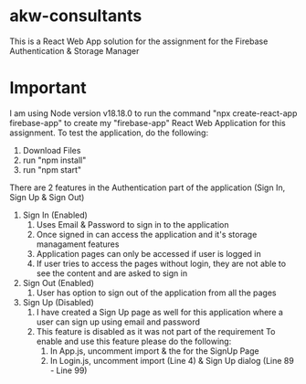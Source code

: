 # akw-consultants
This is a React Web App solution for the assignment for the Firebase Authentication &amp; Storage Manager

# Important
I am using Node version v18.18.0 to run the command "npx create-react-app firebase-app" to create my "firebase-app" React Web Application for this assignment.
To test the application, do the following:
1. Download Files
2. run "npm install"
3. run "npm start"

There are 2 features in the Authentication part of the application (Sign In, Sign Up & Sign Out)
  1. Sign In (Enabled)
       1. Uses Email & Password to sign in to the application
       2. Once signed in can access the application and it's storage managament features
       3. Application pages can only be accessed if user is logged in
       4. If user tries to access the pages without login, they are not able to see the content and are asked to sign in
  2. Sign Out (Enabled)
       1. User has option to sign out of the application from all the pages
  3. Sign Up (Disabled)
       1. I have created a Sign Up page as well for this application where a user can sign up using email and password
       2. This feature is disabled as it was not part of the requirement
            To enable and use this feature please do the following:
            1. In App.js, uncomment import & the <Route/> for the SignUp Page
            2. In Login.js, uncomment import (Line 4) & Sign Up dialog (Line 89 - Line 99)
